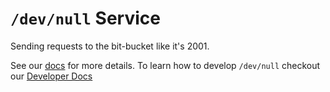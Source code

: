# `/dev/null` Service

Sending requests to the bit-bucket like it's 2001.

See our [docs](./docs/src/SUMMARY.md) for more details. To learn how to develop `/dev/null` checkout our [Developer Docs](./docs/src/developer/index.md)
